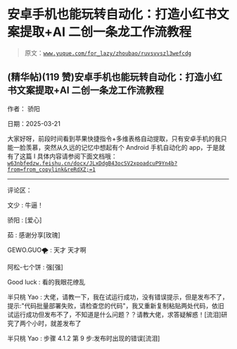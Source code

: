 # 安卓手机也能玩转自动化：打造小红书文案提取+AI 二创一条龙工作流教程

> 原文：[`www.yuque.com/for_lazy/zhoubao/ruvsvvszl3wefcdg`](https://www.yuque.com/for_lazy/zhoubao/ruvsvvszl3wefcdg)

## (精华帖)(119 赞)安卓手机也能玩转自动化：打造小红书文案提取+AI 二创一条龙工作流教程

作者： 骄阳

日期：2025-03-21

大家好呀，前段时间看到苹果快捷指令+多维表格自动提取，只有安卓手机的我只能一脸羡慕，突然从久远的记忆中想起有个 Android 手机自动化的 app，于是就有了这篇
I 具体内容请参阅下面文档哦： [`w63nbfedzw.feishu.cn/docx/JLxDdgB43ocSV2xpoadcuP9Yn4b?from=from_copylink&reRdXZ;=1`](https://w63nbfedzw.feishu.cn/docx/JLxDdgB43ocSV2xpoadcuP9Yn4b?from=from_copylink&reRdXZ;=1)

* * *

评论区：

文少 : 牛逼！

骄阳 : [爱心]

茹 : 感谢分享[玫瑰]

GEWO.GUO🌪 : 天才 天才啊

阿松-七个饼 : 强[强]

Good luck : 看的我眼花缭乱

半只桃 Yao : 大佬，请教一下，我在试运行成功，没有错误提示，但是发布不了，提示:"代码批量部署失败，请检查您的代码"，我又重新复制粘贴两处代码，依旧试运行成功但发布不了，不知道是什么问题？？请教大佬，求答疑解惑！[流泪]研究了两个小时，就差发布了

半只桃 Yao : 步骤 4.1.2 第 9 步:发布时出现的错误[流泪]